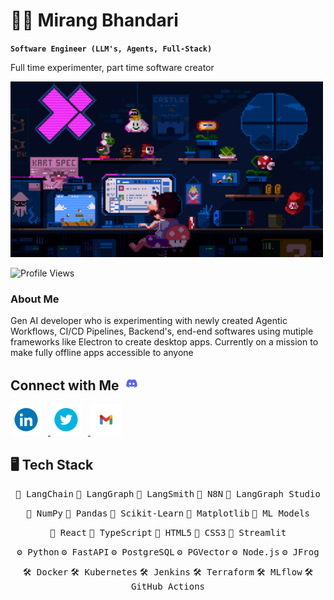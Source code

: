 # 🐦‍🔥 Mirang Bhandari

**`Software Engineer (LLM's, Agents, Full-Stack)`**

Full time experimenter, part time software creator 
&nbsp;

<img src="https://raw.githubusercontent.com/Bloodwingv2/GithubAssets/main/Laptop%20read.gif" width="500">

![Profile Views](https://komarev.com/ghpvc/?username=Bloodwingv2&label=Profile+Views&color=blue&style=flat)

### About Me 
<p align ="left"> Gen AI developer who is experimenting with newly created Agentic Workflows, CI/CD Pipelines, Backend's, end-end softwares using mutiple frameworks like Electron to create desktop apps. Currently on a mission to make fully offline apps accessible to anyone</p>

<h2>
  Connect with Me&nbsp;
  <img src="https://raw.githubusercontent.com/Bloodwingv2/GithubAssets/main/discord.gif" width="22" />
</h2>

<a href="https://www.linkedin.com/in/mirangbhandari/" target="_blank">
  <img src="https://raw.githubusercontent.com/Bloodwingv2/GithubAssets/main/linkedin.gif" height="50" style="margin-right: 10px;" />
</a>

<a href="https://x.com/Angrycoder97" target="_blank">
  <img src="https://raw.githubusercontent.com/Bloodwingv2/GithubAssets/main/twitter.gif" height="50" style="margin-right: 10px;" />
</a>

<a href="mailto:bhandarimirang03@gmail.com" target="_blank">
  <img src="https://raw.githubusercontent.com/Bloodwingv2/GithubAssets/main/Animation%20-%201751726063109%20(1).gif" height="50" />
</a>


## 🖥️ Tech Stack  

<p align="center">
  <!-- Agentic AI -->
  <kbd>🧩 LangChain</kbd>
  <kbd>🧩 LangGraph</kbd>
  <kbd>🧩 LangSmith</kbd>
  <kbd>🧩 N8N</kbd>
  <kbd>🧩 LangGraph Studio</kbd>
</p>

<p align="center">
  <!-- Machine Learning -->
  <kbd>🧠 NumPy</kbd>
  <kbd>🧠 Pandas</kbd>
  <kbd>🧠 Scikit-Learn</kbd>
  <kbd>🧠 Matplotlib</kbd>
  <kbd>🧠 ML Models</kbd>
</p>

<p align="center">
  <!-- Frontend -->
  <kbd>🎨 React</kbd>
  <kbd>🎨 TypeScript</kbd>
  <kbd>🎨 HTML5</kbd>
  <kbd>🎨 CSS3</kbd>
  <kbd>🎨 Streamlit</kbd>
</p>

<p align="center">
  <!-- Backend -->
  <kbd>⚙️ Python</kbd>
  <kbd>⚙️ FastAPI</kbd>
  <kbd>⚙️ PostgreSQL</kbd>
  <kbd>⚙️ PGVector</kbd>
  <kbd>⚙️ Node.js</kbd>
  <kbd>⚙️ JFrog</kbd>
</p>

<p align="center">
  <!-- MLOps / DevOps -->
  <kbd>🛠 Docker</kbd>
  <kbd>🛠 Kubernetes</kbd>
  <kbd>🛠 Jenkins</kbd>
  <kbd>🛠 Terraform</kbd>
  <kbd>🛠 MLflow</kbd>
  <kbd>🛠 GitHub Actions</kbd>
</p>
